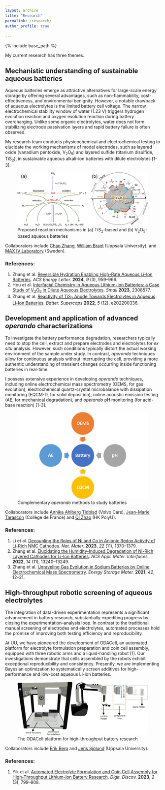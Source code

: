 ```yaml
---
layout: archive
title: "Research"
permalink: /research/
author_profile: true

---
```


{% include base_path %}

My current research has three themes.

## Mechanistic understanding of sustainable aqueous batteries

Aqueous batteries emerge as attractive alternatives for large-scale energy storage by offering several advantages, such as non-flammability, cost-effectiveness, and environmental benignity. However, a notable drawback of aqueous electrolytes is the limited battery cell voltage. The narrow electrochemical stability window of water (1.23 V) triggers hydrogen evolution reaction and oxygen evolution reaction during battery overcharging. Unlike some organic electrolytes, water does not form stabilizing electrode passivation layers and rapid battery failure is often observed.

My research team conducts physicochemical and electrochemical testing to elucidate the working mechanisms of model electrodes, such as layered oxide (vanadium pentoxide, V<sub>2</sub>O<sub>5</sub>) and layered sulfide (titanium disulfide, TiS<sub>2</sub>), in sustainable aqueous alkali-ion batteries with dilute electrolytes [1-3]. 

<figure>
  <a href="/images/respic/ALiB.png">
  <img src="/images/respic/ALiB.png" alt = "ALiB" />
    </a>
  <figcaption>Proposed reaction mechanisms in (a) TiS<sub>2</sub>-based and (b) V<sub>2</sub>O<sub>5</sub>-based aqueous batteries</figcaption>
</figure>

Collaborators include [Chao Zhang](https://tec-group.github.io/), [William Brant](https://www.katalog.uu.se/profile/?id=N15-843) (Uppsala University), and [MAX IV Laboratory](https://www.maxiv.lu.se/) (Sweden).

### References:

1. Zhang et al. [Reversible Hydration Enabling High-Rate Aqueous Li-Ion Batteries](https://doi.org/10.1021/acsenergylett.4c00224). *ACS Energy Letter.* **2024**, *9* (3), 959–966.
2. Hou et al. [Interfacial Chemistry in Aqueous Lithium-Ion Batteries: a Case Study of V<sub>2</sub>O<sub>5</sub> in Dilute Aqueous Electrolytes](https://doi.org/10.1002/smll.202308577). *Small* **2023**, 2308577.
3. Zhang et al. [Reactivity of TiS<sub>2</sub> Anode Towards Electrolytes in Aqueous Li-Ion Batteries](https://doi.org/10.1002/batt.202200336). *Batter. Supercaps* **2022**, *5* (12), e202200336. 

## Development and application of advanced *operando* characterizations

To investigate the battery performance degradation, researchers typically need to stop the cell, extract and prepare electrodes and electrolytes for *ex situ* analysis. However, such conditions typically distort the actual working environment of the sample under study. In contrast, *operando* techniques allow for continuous analysis without interrupting the cell, providing a more authentic understanding of transient changes occurring inside functioning batteries in real-time.

I possess extensive experience in developing *operando* techniques, including online electrochemical mass spectrometry (OEMS, for gas evolution), electrochemical quartz-crystal microbalance with dissipation monitoring (EQCM-D, for solid deposition), online acoustic emission testing (AE, for mechanical degradation), and *operando* pH monitoring (for acid-base reaction) [1-3].

<figure>
  <a href="/images/respic/Operando.png">
  <img src="/images/respic/Operando.png" alt = "Operando" />
    </a>
  <figcaption>Complementary <em>operando</em> methods to study batteries</figcaption>
</figure>

Collaborators include [Annika Ahlberg Tidblad](https://www.katalog.uu.se/profile/?id=N11-620) (Volvo Cars), [Jean-Marie Tarascon](https://solid-state-chemistry-energy-lab.org/) (Collège de France) and [Qi Zhao](https://qzucb.github.io/index.html) (HK PolyU).

### References:

1. Li et al. [Decoupling the Roles of Ni and Co in Anionic Redox Activity of Li-Rich NMC Cathodes](https://doi.org/10.1038/s41563-023-01679-x). *Nat. Mater.* **2023**, *22* (11), 1370–1379.
2. Zhang et al. [Elucidating the Humidity-Induced Degradation of Ni-Rich Layered Cathodes for Li-Ion Batteries](https://doi.org/10.1021/acsami.1c23128). *ACS Appl. Mater. Interfaces* **2022**, *14* (11), 13240–13249.
3. Zhang et al. [Unraveling Gas Evolution in Sodium Batteries by Online Electrochemical Mass Spectrometry](https://doi.org/10.1016/j.ensm.2021.07.005). *Energy Storage Mater.* **2021**, *42*, 12–21.

## High-throughput robotic screening of aqueous electrolytes

The integration of data-driven experimentation represents a significant advancement in battery research, substantially expediting progress by closing the experimentation–analysis loop. In contrast to the traditional manual screening of electrodes and electrolytes, automated processes hold the promise of improving both testing efficiency and reproducibility. 

At UU, we have pioneered the development of ODACell, an automated platform for electrolyte formulation preparation and coin cell assembly, equipped with three robotic arms and a liquid-handling robot [1]. Our investigations demonstrate that cells assembled by the robots exhibit exceptional reproducibility and consistency. Presently, we are implementing Bayesian optimization to systematically screen additives for high-performance and low-cost aqueous Li-ion batteries. 

<figure>
  <a href="/images/respic/ODACell.png">
  <img src="/images/respic/ODACell.png" alt = "ODACell" />
    </a>
  <figcaption>The ODACell platform for high-throughput battery research</figcaption>
</figure>

Collaborators include [Erik Berg](https://www.katalog.uu.se/profile/?id=N8-169) and [Jens Sjölund](https://jsjol.github.io/) (Uppsala University).

### References:

1. Yik et al. [Automated Electrolyte Formulation and Coin Cell Assembly for High-Throughput Lithium-Ion Battery Research](https://doi.org/10.1039/d3dd00058c). *Digit. Discov.* **2023**, *2* (3), 799–808.
